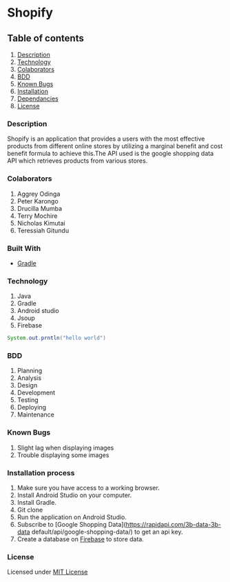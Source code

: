 # Shopify
## Table of contents
1. [Description](#Description)
2. [Technology](#Technology)
3. [Colaborators](#Colaborators)
4. [BDD](#BDD)
5. [Known Bugs](#Knownbugs)
6. [Installation](#installation)
7. [Dependancies](#Dependncies)
8. [License](#License)

### Description
Shopify is an application that provides a users with the most effective products from different online stores by utilizing a marginal benefit and cost benefit formula to achieve this.The API used is the google shopping data API which retrieves products from various stores.

### Colaborators
1. Aggrey Odinga
2. Peter Karongo
3. Drucilla Mumba
4. Terry Mochire
5. Nicholas Kimutai
6. Teressiah Gitundu

### Built With
* [Gradle](https://gradle.org/)

### Technology
1. Java 
2. Gradle
3. Android studio
4. Jsoup
5. Firebase


```Java 
System.out.prntln("hello world")
```
### BDD
1. Planning
2. Analysis
3. Design
4. Development
5. Testing
6. Deploying
7. Maintenance

### Known Bugs
1. Slight lag when displaying images
2. Trouble displaying some images

### Installation process
1. Make sure you have access to a working browser.
2. Install Android Studio on your computer.
3. Install Gradle.
4. Git clone
5. Run the application on Android Studio.
6. Subscribe to [Google Shopping Data](https://rapidapi.com/3b-data-3b-data default/api/google-shopping-data/) to get an api key.
7. Create a database on [Firebase](https://firebase.google.com/) to store data.

### License
Licensed under [MIT License](LICENSE)
